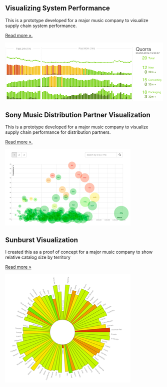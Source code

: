 
## Visualizing System Performance

This is a prototype developed for a major music company to visualize supply chain system performance.

[Read more &#187;.](/timeseries)

![Timeseries](/timeseries/timeseries-sm.gif)


## Sony Music Distribution Partner Visualization

This is a prototype developed for a major music company to visualize supply chain performance for distribution partners. 

[Read more &#187;.](/partnerviz)

![Sunburst](/partnerviz/partnerviz-sm.png)


## Sunburst Visualization

I created this as a proof of concept for a major music company to show relative catalog size by territory 

[Read more &#187;](/sunburst)

![Sunburst](/sunburst/sunburst-sm.gif)






